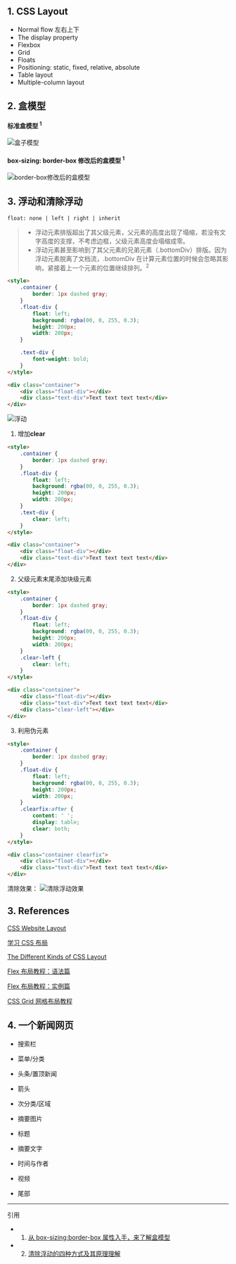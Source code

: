 ## 1. CSS Layout

-   Normal flow 左右上下
-   The display property
-   Flexbox
-   Grid
-   Floats
-   Positioning: static, fixed, relative, absolute
-   Table layout
-   Multiple-column layout

## 2. 盒模型

#### 标准盒模型 <sup>1</sup>

![盒子模型](https://img-blog.csdn.net/20180619173347603?watermark/2/text/aHR0cHM6Ly9ibG9nLmNzZG4ubmV0L3FxXzI2NzgwMzE3/font/5a6L5L2T/fontsize/400/fill/I0JBQkFCMA==/dissolve/70)

#### box-sizing: border-box 修改后的盒模型 <sup>1</sup>

![border-box修改后的盒模型](https://img-blog.csdn.net/20180619174330697?watermark/2/text/aHR0cHM6Ly9ibG9nLmNzZG4ubmV0L3FxXzI2NzgwMzE3/font/5a6L5L2T/fontsize/400/fill/I0JBQkFCMA==/dissolve/70)

## 3. 浮动和清除浮动

`float: none | left | right | inherit`

> -   浮动元素排版超出了其父级元素，父元素的高度出现了塌缩，若没有文字高度的支撑，不考虑边框，父级元素高度会塌缩成零。
> -   浮动元素甚至影响到了其父元素的兄弟元素（.bottomDiv）排版。因为浮动元素脱离了文档流，.bottomDiv 在计算元素位置的时候会忽略其影响，紧接着上一个元素的位置继续排列。<sup>2</sup>

```html
<style>
	.container {
		border: 1px dashed gray;
	}
	.float-div {
		float: left;
		background: rgba(00, 0, 255, 0.3);
		height: 200px;
		width: 200px;
	}

	.text-div {
		font-weight: bold;
	}
</style>

<div class="container">
	<div class="float-div"></div>
	<div class="text-div">Text text text text</div>
</div>
```

![浮动](https://s2.ax1x.com/2019/07/03/ZtsUtx.png)

1. 增加**clear**

```html
<style>
	.container {
		border: 1px dashed gray;
	}
	.float-div {
		float: left;
		background: rgba(00, 0, 255, 0.3);
		height: 200px;
		width: 200px;
	}
	.text-div {
		clear: left;
	}
</style>

<div class="container">
	<div class="float-div"></div>
	<div class="text-div">Text text text text</div>
</div>
```

2. 父级元素末尾添加块级元素

```html
<style>
	.container {
		border: 1px dashed gray;
	}
	.float-div {
		float: left;
		background: rgba(00, 0, 255, 0.3);
		height: 200px;
		width: 200px;
	}
	.clear-left {
		clear: left;
	}
</style>

<div class="container">
	<div class="float-div"></div>
	<div class="text-div">Text text text text</div>
	<div class="clear-left"></div>
</div>
```

3. 利用伪元素

```html
<style>
	.container {
		border: 1px dashed gray;
	}
	.float-div {
		float: left;
		background: rgba(00, 0, 255, 0.3);
		height: 200px;
		width: 200px;
	}
	.clearfix:after {
		content: ' ';
		display: table;
		clear: both;
	}
</style>

<div class="container clearfix">
	<div class="float-div"></div>
	<div class="text-div">Text text text text</div>
</div>
```

清除效果：
![清除浮动效果](https://s2.ax1x.com/2019/07/03/Ztsf9f.png)

## 3. References

[CSS Website Layout](https://www.w3schools.com/css/css_website_layout.asp)

[学习 CSS 布局](http://zh.learnlayout.com/)

[The Different Kinds of CSS Layout](https://css-tricks.com/guides/layout/)

[Flex 布局教程：语法篇](http://www.ruanyifeng.com/blog/2015/07/flex-grammar.html)

[Flex 布局教程：实例篇](http://www.ruanyifeng.com/blog/2015/07/flex-examples.html)

[CSS Grid 网格布局教程](http://www.ruanyifeng.com/blog/2019/03/grid-layout-tutorial.html)

## 4. 一个新闻网页

-   搜索栏
-   菜单/分类

-   头条/置顶新闻
-   箭头

-   次分类/区域
-   摘要图片
-   标题
-   摘要文字
-   时间与作者
-   视频

-   尾部

---

引用

-   1. [从 box-sizing:border-box 属性入手，来了解盒模型](https://blog.csdn.net/qq_26780317/article/details/80736514)
-   2. [清除浮动的四种方式及其原理理解](https://segmentfault.com/p/1210000011625576/read)
